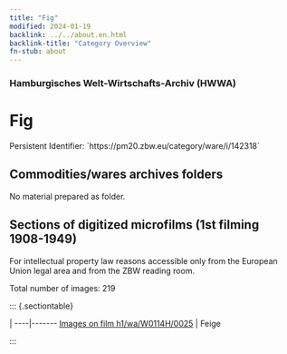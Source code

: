```yaml
---
title: "Fig"
modified: 2024-01-19
backlink: ../../about.en.html
backlink-title: "Category Overview"
fn-stub: about
---
```


### Hamburgisches Welt-Wirtschafts-Archiv (HWWA)

# Fig

<div class="hint">Persistent Identifier: `https://pm20.zbw.eu/category/ware/i/142318`</div>







## Commodities/wares archives folders





No material prepared as folder.



<a id="filmsections" />

## Sections of digitized microfilms (1st filming 1908-1949)

<p>For intellectual property law reasons accessible only from the European Union legal area and from the ZBW reading room.</p>



<p>Total number of images: 219</p>




::: {.sectiontable}

 | 
----|-------
<a class="btn" href="https://pm20.zbw.eu/film/h1/wa/W0114H/0025" rel="nofollow">Images on film h1/wa/W0114H/0025</a> | Feige


:::
















